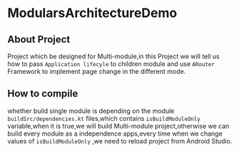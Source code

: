 # ModularsArchitectureDemo

## About Project
Project which be designed for Multi-module,in this Project we will tell us how to pass `Application lifecyle` to children module and use `ARouter` Framework to implement page change in the different mode.

## How to compile
whether build single module is depending on the module `buildSrc/dependencies.kt` files,which contains `isBuildModuleOnly` variable,when it is true,we will build Multi-module project,otherwise we can build every module as a independence apps,every time when we change values of  `isBuildModuleOnly` ,we need to reload project from Android Studio.

